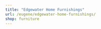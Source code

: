 ```yaml
---
title: "Edgewater Home Furnishings"
url: /eugene/edgewater-home-furnishings/
shop: furniture
---
```

